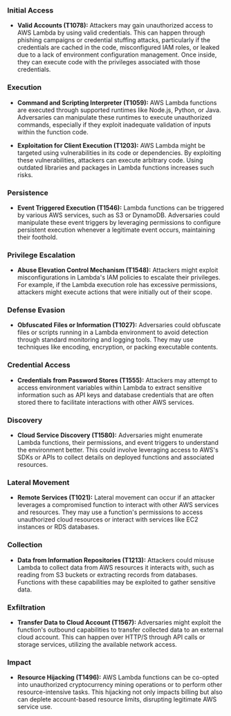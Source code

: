 ### Initial Access

- **Valid Accounts (T1078):** Attackers may gain unauthorized access to AWS Lambda by using valid credentials. This can happen through phishing campaigns or credential stuffing attacks, particularly if the credentials are cached in the code, misconfigured IAM roles, or leaked due to a lack of environment configuration management. Once inside, they can execute code with the privileges associated with those credentials.

### Execution

- **Command and Scripting Interpreter (T1059):** AWS Lambda functions are executed through supported runtimes like Node.js, Python, or Java. Adversaries can manipulate these runtimes to execute unauthorized commands, especially if they exploit inadequate validation of inputs within the function code.

- **Exploitation for Client Execution (T1203):** AWS Lambda might be targeted using vulnerabilities in its code or dependencies. By exploiting these vulnerabilities, attackers can execute arbitrary code. Using outdated libraries and packages in Lambda functions increases such risks.

### Persistence

- **Event Triggered Execution (T1546):** Lambda functions can be triggered by various AWS services, such as S3 or DynamoDB. Adversaries could manipulate these event triggers by leveraging permissions to configure persistent execution whenever a legitimate event occurs, maintaining their foothold.

### Privilege Escalation

- **Abuse Elevation Control Mechanism (T1548):** Attackers might exploit misconfigurations in Lambda's IAM policies to escalate their privileges. For example, if the Lambda execution role has excessive permissions, attackers might execute actions that were initially out of their scope.

### Defense Evasion

- **Obfuscated Files or Information (T1027):** Adversaries could obfuscate files or scripts running in a Lambda environment to avoid detection through standard monitoring and logging tools. They may use techniques like encoding, encryption, or packing executable contents.

### Credential Access

- **Credentials from Password Stores (T1555):** Attackers may attempt to access environment variables within Lambda to extract sensitive information such as API keys and database credentials that are often stored there to facilitate interactions with other AWS services.

### Discovery

- **Cloud Service Discovery (T1580):** Adversaries might enumerate Lambda functions, their permissions, and event triggers to understand the environment better. This could involve leveraging access to AWS's SDKs or APIs to collect details on deployed functions and associated resources.

### Lateral Movement

- **Remote Services (T1021):** Lateral movement can occur if an attacker leverages a compromised function to interact with other AWS services and resources. They may use a function's permissions to access unauthorized cloud resources or interact with services like EC2 instances or RDS databases.

### Collection

- **Data from Information Repositories (T1213):** Attackers could misuse Lambda to collect data from AWS resources it interacts with, such as reading from S3 buckets or extracting records from databases. Functions with these capabilities may be exploited to gather sensitive data.

### Exfiltration

- **Transfer Data to Cloud Account (T1567):** Adversaries might exploit the function's outbound capabilities to transfer collected data to an external cloud account. This can happen over HTTP/S through API calls or storage services, utilizing the available network access.

### Impact

- **Resource Hijacking (T1496):** AWS Lambda functions can be co-opted into unauthorized cryptocurrency mining operations or to perform other resource-intensive tasks. This hijacking not only impacts billing but also can deplete account-based resource limits, disrupting legitimate AWS service use.
